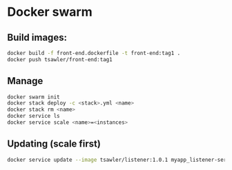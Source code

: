 # Docker swarm


## Build images:
```bash
docker build -f front-end.dockerfile -t front-end:tag1 .
docker push tsawler/front-end:tag1
```

## Manage

```bash
docker swarm init
docker stack deploy -c <stack>.yml <name>
docker stack rm <name>
docker service ls
docker service scale <name>=<instances>
```

## Updating (scale first)
```bash
docker service update --image tsawler/listener:1.0.1 myapp_listener-service
 ```